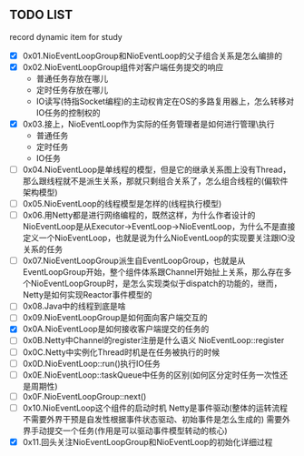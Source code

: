 ## TODO LIST

record dynamic item for study

- [X] 0x01.NioEventLoopGroup和NioEventLoop的父子组合关系是怎么编排的
- [X] 0x02.NioEventLoopGroup组件对客户端任务提交的响应
  * 普通任务存放在哪儿
  * 定时任务存放在哪儿
  * IO读写(特指Socket编程)的主动权肯定在OS的多路复用器上，怎么转移对IO任务的控制权的
- [X] 0x03.接上，NioEventLoop作为实际的任务管理者是如何进行管理\执行
  * 普通任务
  * 定时任务
  * IO任务
- [ ] 0x04.NioEventLoop是单线程的模型，但是它的继承关系图上没有Thread，那么跟线程就不是派生关系，那就只剩组合关系了，怎么组合线程的(偏软件架构模型)
- [ ] 0x05.NioEventLoop的线程模型是怎样的(线程执行模型)
- [ ] 0x06.用Netty都是进行网络编程的，既然这样，为什么作者设计的NioEventLoop是从Executor->EventLoop->NioEventLoop，为什么不是直接定义一个NioEventLoop，也就是说为什么NioEventLoop的实现要关注跟IO没关系的任务
- [ ] 0x07.NioEventLoopGroup派生自EventLoopGroup，也就是从EventLoopGroup开始，整个组件体系跟Channel开始扯上关系，那么存在多个NioEventLoopGroup时，是怎么实现类似于dispatch的功能的，继而，Netty是如何实现Reactor事件模型的
- [ ] 0x08.Java中的线程到底是啥
- [ ] 0x09.NioEventLoopGroup是如何面向客户端交互的
- [X] 0x0A.NioEventLoop是如何接收客户端提交的任务的
- [ ] 0x0B.Netty中Channel的register注册是什么语义 NioEventLoop::register
- [ ] 0x0C.Netty中实例化Thread时机是在任务被执行的时候
- [ ] 0x0D.NioEventLoop::run()执行IO任务
- [ ] 0x0E.NioEventLoop::taskQueue中任务的区别(如何区分定时任务一次性还是周期性)
- [ ] 0x0F.NioEventLoopGroup::next()
- [ ] 0x10.NioEventLoop这个组件的启动时机 Netty是事件驱动(整体的运转流程不需要外界干预是自发性根据事件状态驱动、初始事件是怎么生成的) 需要外界手动提交一个任务(作用是可以驱动事件模型转动的核心)
- [X] 0x11.回头关注NioEventLoopGroup和NioEventLoop的初始化详细过程